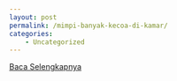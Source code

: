 ```yaml
---
layout: post
permalink: /mimpi-banyak-kecoa-di-kamar/
categories:
    - Uncategorized
---
```


[Baca Selengkapnya](/06)
